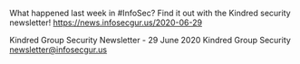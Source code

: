 What happened last week in #InfoSec? Find it out with the Kindred security newsletter!
https://news.infosecgur.us/2020-06-29

Kindred Group Security Newsletter -  29 June 2020
Kindred Group Security
newsletter@infosecgur.us
